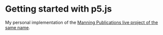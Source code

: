# Getting started with p5.js

My personal implementation of the [Manning Publications live project of the same name](https://www.manning.com/liveproject/getting-started-with-p5js).
